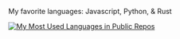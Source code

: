 <!--
[![Anurag's GitHub stats](https://github-readme-stats.vercel.app/api?username=jtara1)](https://github.com/anuraghazra/github-readme-stats)
-->

My favorite languages: Javascript, Python, & Rust

[![My Most Used Languages in Public Repos](https://github-readme-stats.vercel.app/api/top-langs/?username=jtara1&layout=compact&hide=html,OpenEdge%20ABL,ShaderLab)](https://github.com/anuraghazra/github-readme-stats)

<!-- 
[![willianrod's wakatime stats](https://github-readme-stats.vercel.app/api/wakatime?username=jtara1&layout=compact)](https://github.com/anuraghazra/github-readme-stats)
-->

<!--
**jtara1/jtara1** is a ✨ _special_ ✨ repository because its `README.md` (this file) appears on your GitHub profile.

Here are some ideas to get you started:

- 🔭 I’m currently working on ...
- 🌱 I’m currently learning ...
- 👯 I’m looking to collaborate on ...
- 🤔 I’m looking for help with ...
- 💬 Ask me about ...
- 📫 How to reach me: ...
- 😄 Pronouns: ...
- ⚡ Fun fact: ...
-->
